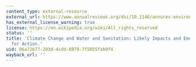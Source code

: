 ```yaml
---
content_type: external-resource
external_url: https://www.annualreviews.org/doi/10.1146/annurev-environ-110615-085856
has_external_license_warning: true
license: https://en.wikipedia.org/wiki/All_rights_reserved
status: ''
title: 'Climate Change and Water and Sanitation: Likely Impacts and Emerging Trends
  for Action.'
uid: 06a72b77-203d-4cdd-8979-7f5055fab0f4
wayback_url: ''
---
```

